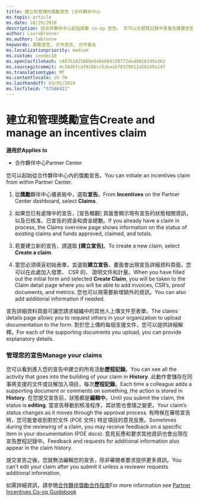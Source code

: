 ```yaml
---
title: 建立和管理的獎勵宣告 |合作夥伴中心
ms.topic: article
ms.date: 10/29/2018
description: 從合作夥伴中心起始獎勵 co-op 宣告。 您可以在歷程記錄中查看在建置宣告過程中加入的所有活動。
author: LauraBrenner
ms.author: labrenne
keywords: 獎勵宣告, 合作宣告, 合作基金
ms.localizationpriority: medium
ms.custom: seodec18
ms.openlocfilehash: c48761825888e646b689328772de400181d9a362
ms.sourcegitcommit: 4c34d6fcaf020bcc53eaa5f0379011a56149a14f
ms.translationtype: MT
ms.contentlocale: zh-TW
ms.lasthandoff: 03/05/2019
ms.locfileid: "57586411"
---
```

# <a name="create-and-manage-an-incentives-claim"></a><span data-ttu-id="560b5-105">建立和管理獎勵宣告</span><span class="sxs-lookup"><span data-stu-id="560b5-105">Create and manage an incentives claim</span></span>

<span data-ttu-id="560b5-106">**適用於**</span><span class="sxs-lookup"><span data-stu-id="560b5-106">**Applies to**</span></span>
- <span data-ttu-id="560b5-107">合作夥伴中心</span><span class="sxs-lookup"><span data-stu-id="560b5-107">Partner Center</span></span>

<span data-ttu-id="560b5-108">您可以起始從合作夥伴中心內的獎勵宣告。</span><span class="sxs-lookup"><span data-stu-id="560b5-108">You can initiate an incentives claim from within Partner Center.</span></span> 

1. <span data-ttu-id="560b5-109">從**獎勵**夥伴中心儀表板中，選取**宣告**。</span><span class="sxs-lookup"><span data-stu-id="560b5-109">From **Incentives** on the Partner Center dashboard, select **Claims**.</span></span>

2.  <span data-ttu-id="560b5-110">如果您已有處理中的宣告，\[宣告概觀\] 頁面會顯示現有宣告的狀態相關資訊，以及已核准、已宣告的資金和資金總數。</span><span class="sxs-lookup"><span data-stu-id="560b5-110">If you already have a claim in process, the Claims overview page shows information on the status of existing claims and funds approved, claimed, and totals.</span></span>

3.  <span data-ttu-id="560b5-111">若要建立新的宣告，請選取 **\[建立宣告\]**。</span><span class="sxs-lookup"><span data-stu-id="560b5-111">To create a new claim, select **Create a claim**.</span></span>

4.  <span data-ttu-id="560b5-112">當您必須填妥初始表單，並選取**建立宣告**，畫面會出現宣告詳細資料頁面，您可以在此處加入發票、 CSR 的、 證明文件和計量。</span><span class="sxs-lookup"><span data-stu-id="560b5-112">When you have filled out the initial form and selected **Create Claim**, you will be taken to the Claim detail page where you will be able to add invoices, CSR’s, proof documents, and metrics.</span></span> <span data-ttu-id="560b5-113">您也可以視需要新增額外的資訊。</span><span class="sxs-lookup"><span data-stu-id="560b5-113">You can also add additional information if needed.</span></span>

<span data-ttu-id="560b5-114">宣告詳細資料頁面可讓您請求組織中的其他人上傳文件至表單。</span><span class="sxs-lookup"><span data-stu-id="560b5-114">The claims details page allows you to request others in your organization to upload documentation to the form.</span></span> <span data-ttu-id="560b5-115">對於您上傳的每個支援文件，您可以提供詳細解釋。</span><span class="sxs-lookup"><span data-stu-id="560b5-115">For each of the supporting documents you upload, you can provide explanatory details.</span></span> 

### <a name="manage-your-claims"></a><span data-ttu-id="560b5-116">管理您的宣告</span><span class="sxs-lookup"><span data-stu-id="560b5-116">Manage your claims</span></span>

<span data-ttu-id="560b5-117">您可以看到進入您的宣告中建立的所有活動**歷程記錄**。</span><span class="sxs-lookup"><span data-stu-id="560b5-117">You can see all the activity that goes into the building of your claim in **History**.</span></span> <span data-ttu-id="560b5-118">此動作會儲存在同事將支援的文件或註解加入項目，每次**歷程記錄**。</span><span class="sxs-lookup"><span data-stu-id="560b5-118">Each time a colleague adds a supporting document or comments on something, the action is stored in **History**.</span></span> <span data-ttu-id="560b5-119">在您提交宣告前，狀態都是**編輯中**。</span><span class="sxs-lookup"><span data-stu-id="560b5-119">Until you submit the claim, the status is **editing**.</span></span> <span data-ttu-id="560b5-120">當宣告移動到核准程序，其狀態也會隨之變更。</span><span class="sxs-lookup"><span data-stu-id="560b5-120">Your claim’s status changes as it moves through the approval process.</span></span> <span data-ttu-id="560b5-121">有時候在審核宣告時，您可能會收到對於文件 (POE 文件) 特定項目的意見反應。</span><span class="sxs-lookup"><span data-stu-id="560b5-121">Sometimes during the reviewing of a claim, you may receive feedback on a specific item in your documentation (POE docs).</span></span> <span data-ttu-id="560b5-122">意見反應和要求其他資訊也會出現在宣告歷程記錄中。</span><span class="sxs-lookup"><span data-stu-id="560b5-122">Feedback and requests for additional information also appear in the claim history.</span></span> 

<span data-ttu-id="560b5-123">提交宣告之後，您就無法編輯您的宣告，除非審閱者要求提供更多資訊。</span><span class="sxs-lookup"><span data-stu-id="560b5-123">You can't edit your claim after you submit it unless a reviewer requests additional information.</span></span>

<span data-ttu-id="560b5-124">如需詳細資訊，請參閱[合作夥伴獎勵合作指南](https://assets.microsoft.com/coop-guidebook.pdf)</span><span class="sxs-lookup"><span data-stu-id="560b5-124">For more information see [Partner Incentives Co-op Guidebook](https://assets.microsoft.com/coop-guidebook.pdf)</span></span>
